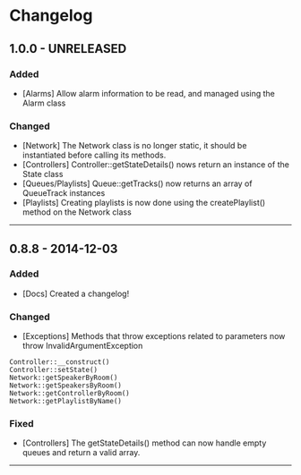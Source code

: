Changelog
=========

## 1.0.0 - UNRELEASED

### Added

* [Alarms] Allow alarm information to be read, and managed using the Alarm class

### Changed

* [Network] The Network class is no longer static, it should be instantiated before calling its methods.
* [Controllers] Controller::getStateDetails() nows return an instance of the State class
* [Queues/Playlists] Queue::getTracks() now returns an array of QueueTrack instances
* [Playlists] Creating playlists is now done using the createPlaylist() method on the Network class

--------

## 0.8.8 - 2014-12-03

### Added

* [Docs] Created a changelog!

### Changed

* [Exceptions] Methods that throw exceptions related to parameters now throw InvalidArgumentException
```
Controller::__construct()
Controller::setState()
Network::getSpeakerByRoom()
Network::getSpeakersByRoom()
Network::getControllerByRoom()
Network::getPlaylistByName()
```

### Fixed

* [Controllers] The getStateDetails() method can now handle empty queues and return a valid array.

--------
